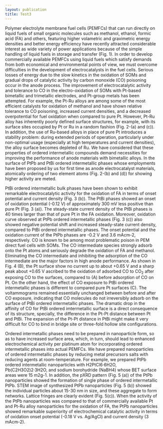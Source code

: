 ```yaml
---
layout: publication
title: Test3
---
```

Polymer electrolyte membrane fuel cells (PEMFCs) that can run directly on liquid fuels of small organic molecules such as methanol, ethanol, formic acid (FA) and others, featuring higher volametric and gravimetric energy densities and better energy efficiency have recently attracted considerable interest as wide variety of power applications because of the simple handling of liquid fuels in storage and transfer (Fig. 1). In order to develop commercially available PEMFCs using liquid fuels which satisfy demands from both economical and environmental points of view, we must overcome difficulties in the development of electrocatalysts in the fuel cells. Serious losses of energy due to the slow kinetics in the oxidation of SOMs and gradual drops of catalytic activity by carbon monoxide (CO) poisoning occur in the anode process. The improvement of electrocatalytic activity and tolerance to CO in the electro-oxidation of SOMs with Pt-based bimetallic and trimetallic electrodes, and Pt-group metals has been attempted. For example, the Pt-Ru alloys are among some of the most efficient catalysts for oxidation of methanol and have shown relative tolerance to CO poisoning, increased current densities, and a decreased overpotential for fuel oxidation when compared to pure Pt. However, Pt-Ru alloy has inherently poorly defined surface structures, for example, with its surface sites occupied by Pt or Ru in a random fashion (Fig. 2-(a) and (c)).  In addition, the use of Ru-based alloys in place of pure Pt introduces a stability problem: during extended periods of operation, particularly under non-optimal usage (especially at high temperatures and current densities), the alloy surface becomes depleted of Ru. We have considered that these properties of ordered intermetallic compounds demand necessities for improving the performance of anode materials with bimetallic alloys. In the surface of PtPb and PtBi ordered intermetallic phases whose employments have been proposed by us for first time as anode electrocatalyst materials, atomically ordering of two element atoms (Fig. 2-(b) and (d)) for showing higher activity are meted.

PtBi ordered intermetallic bulk phases have been shown to exhibit remarkable electrocatalytic activity for the oxidation of FA in terms of onset potential and current density (Fig. 3 (b)).  The PtBi phases showed an onset of oxidation potential (-0.12 V) of approximately 300 mV less positive than pure Pt (Fig. 3 (a)).  The steady-state current density of the PtBi phases is 40 times larger than that of pure Pt in the FA oxidation.  Moreover, oxidation curve observed at PtPb ordered intermetallic phases (Fig. 3 (c)) also showed negative potential shift and increased steady-state current density, compared to PtBi ordered intermetallic phases.  The onset potential and the oxidation current of the PtPb phases are -0.2 V and 3.6 mAcm-2, respectively. CO is known to be among most problematic poison in PEM direct fuel cells with SOMs.  The CO intermediate species strongly adsorb onto the Pt atoms and seriously degrade the oxidation of FA and methanol.  Eliminating the CO intermediate and inhibiting the adsorption of the CO intermediate are the major factors in high anode performance.  As shown in Fig. 4 (B), the Pt surface show no current up to about +0.65 V and a sharp peak about +0.65 V ascribed to the oxidation of adsorbed CO to CO<sub>2</sub> after exposing CO to the surfaces, compared to (A) before adsorption of CO on Pt. On the other hand, the effect of CO exposure to PtBi ordered intermetallic phases is different to compared pure Pt surfaces (C).  The voltammograms remained essentially unchanged between before and after CO exposure, indicating that CO molecules do not irreversibly adsorb on the surface of PtBi ordered intermetallic phases.  The dramatic drop in the affinity of CO for PtBi ordered imtermetallic surface is a direct consequence of its structure, specially, the difference in the Pt-Pt distance between Pt and PtBi. The expansion of the Pt-Pt distance in PtBi might make it very difficult for CO to bind in bridge site or three-fold hollow site configurations.

Ordered intermetallic phases need to be prepared in nanoparticle form, so as to have increased surface area, which, in turn, should lead to enhanced electrochemical activity per platinum atom for incorporating ordered intermetallic phases into actual PEMFCs. We have prepared nanoparticles of ordered intermetallic phases by reducing metal precursors salts with reducing agents at room-temperature. For example, we prepared PtPb ordered intermetallic nanoparticles with H2PtCl6·6H2O, Pb(C2H3O2)2·3H2O, and sodium borohydride (NaBH4) whose BET surface areas were 15 m2g-1. In addition, the pXRD pattern (Fig. 5 (a)) of the PtPb nanoparticles showed the formation of single phase of ordered intermetallic PtPb. STEM image of synthesized PtPb nanoparticles (Fig. 5 (b)) showed the individual particles about 15-30 nm in size, and these aggregate to form networks.  Lattice fringes are clearly evident (Fig. 5(c)). When the activity of the PtPb nanoparticles was compared to that of commercially available Pt and Pt-Ru alloy nanoparticles for the oxidation of FA, the PtPb nanoparticles showed remarkable superiority of electrochemical catalytic activity in terms of oxidation onset potential (-0.18 V vs. Ag/AgCl) and current density (3 mAcm-2).
